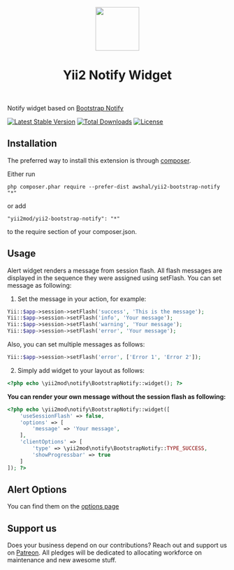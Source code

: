 <p align="center">
    <a href="https://github.com/yiisoft" target="_blank">
        <img src="https://avatars0.githubusercontent.com/u/993323" height="100px">
    </a>
    <h1 align="center">Yii2 Notify Widget</h1>
    <br>
</p>

Notify widget based on [Bootstrap Notify](http://bootstrap-notify.remabledesigns.com/)

[![Latest Stable Version](https://poser.pugx.org/awshal/yii2-bootstrap-notify/v/stable)](https://packagist.org/packages/awshal/yii2-bootstrap-notify)
[![Total Downloads](https://poser.pugx.org/awshal/yii2-bootstrap-notify/downloads)](https://packagist.org/packages/awshal/yii2-bootstrap-notify)
[![License](https://poser.pugx.org/awshal/yii2-bootstrap-notify/license)](https://packagist.org/packages/awshal/yii2-bootstrap-notify)

Installation 
------------

The preferred way to install this extension is through [composer](http://getcomposer.org/download/).

Either run

```
php composer.phar require --prefer-dist awshal/yii2-bootstrap-notify "*"
```

or add

```
"yii2mod/yii2-bootstrap-notify": "*"
```

to the require section of your composer.json.

Usage
-------

Alert widget renders a message from session flash. All flash messages are displayed
in the sequence they were assigned using setFlash. You can set message as following:

1) Set the message in your action, for example:

```php
Yii::$app->session->setFlash('success', 'This is the message');
Yii::$app->session->setFlash('info', 'Your message');
Yii::$app->session->setFlash('warning', 'Your message');
Yii::$app->session->setFlash('error', 'Your message');
```

Also, you can set multiple messages as follows:
 
```php
Yii::$app->session->setFlash('error', ['Error 1', 'Error 2']);
```


2) Simply add widget to your layout as follows:
```php
<?php echo \yii2mod\notify\BootstrapNotify::widget(); ?>
```

**You can render your own message without the session flash as following:**
```php
<?php echo \yii2mod\notify\BootstrapNotify::widget([
    'useSessionFlash' => false,
    'options' => [
        'message' => 'Your message',
    ],
    'clientOptions' => [
        'type' => \yii2mod\notify\BootstrapNotify::TYPE_SUCCESS,
        'showProgressbar' => true
    ]
]); ?>
```

Alert Options 
----------------
You can find them on the [options page](http://bootstrap-notify.remabledesigns.com/)


## Support us

Does your business depend on our contributions? Reach out and support us on [Patreon](https://www.patreon.com/yii2mod). 
All pledges will be dedicated to allocating workforce on maintenance and new awesome stuff.
